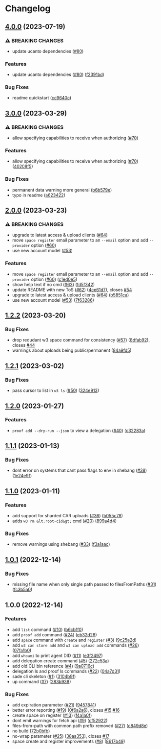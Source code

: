 # Changelog

## [4.0.0](https://github.com/web3-storage/w3cli/compare/v3.0.0...v4.0.0) (2023-07-19)


### ⚠ BREAKING CHANGES

* update ucanto dependencies ([#80](https://github.com/web3-storage/w3cli/issues/80))

### Features

* update ucanto dependencies ([#80](https://github.com/web3-storage/w3cli/issues/80)) ([f2391bd](https://github.com/web3-storage/w3cli/commit/f2391bdf578c1dbe03a50d67b9f350653055fe83))


### Bug Fixes

* readme quickstart ([cc9640c](https://github.com/web3-storage/w3cli/commit/cc9640cda18da7d496f3c60521ae42e47e4ccb4f))

## [3.0.0](https://github.com/web3-storage/w3cli/compare/v2.0.0...v3.0.0) (2023-03-29)


### ⚠ BREAKING CHANGES

* allow specifying capabilities to receive when authorizing ([#70](https://github.com/web3-storage/w3cli/issues/70))

### Features

* allow specifying capabilities to receive when authorizing ([#70](https://github.com/web3-storage/w3cli/issues/70)) ([40208f5](https://github.com/web3-storage/w3cli/commit/40208f5df9d58b8c6cd30810e22d1b039a2488bf))


### Bug Fixes

* permanent data warning more general ([b6b579e](https://github.com/web3-storage/w3cli/commit/b6b579e2832c481c97423a1e6408ab6e740b17e8))
* typo in readme ([a623422](https://github.com/web3-storage/w3cli/commit/a623422a903e44987aed073e8c639258647fac77))

## [2.0.0](https://github.com/web3-storage/w3cli/compare/v1.2.2...v2.0.0) (2023-03-23)


### ⚠ BREAKING CHANGES

* upgrade to latest access & upload clients ([#64](https://github.com/web3-storage/w3cli/issues/64))
* move `space register` email parameter to an `--email` option and add `--provider` option ([#60](https://github.com/web3-storage/w3cli/issues/60))
* use new account model ([#53](https://github.com/web3-storage/w3cli/issues/53))

### Features

* move `space register` email parameter to an `--email` option and add `--provider` option ([#60](https://github.com/web3-storage/w3cli/issues/60)) ([c1ed0e5](https://github.com/web3-storage/w3cli/commit/c1ed0e526947f0f9cae50c3974f7e8ec0408f8ec))
* show help text if no cmd ([#63](https://github.com/web3-storage/w3cli/issues/63)) ([fd5f342](https://github.com/web3-storage/w3cli/commit/fd5f342fae68a6d2f81591f1b0d61d3740c86650))
* update README with new ToS ([#62](https://github.com/web3-storage/w3cli/issues/62)) ([4ce61d7](https://github.com/web3-storage/w3cli/commit/4ce61d7657dc046004de006b5cabe3f534c58ee3)), closes [#54](https://github.com/web3-storage/w3cli/issues/54)
* upgrade to latest access & upload clients ([#64](https://github.com/web3-storage/w3cli/issues/64)) ([b5851ca](https://github.com/web3-storage/w3cli/commit/b5851ca51e69b9314ced8c962128a673628fcc25))
* use new account model ([#53](https://github.com/web3-storage/w3cli/issues/53)) ([7f63286](https://github.com/web3-storage/w3cli/commit/7f63286b4f4fa158b0211fc1763dba236a27369b))

## [1.2.2](https://github.com/web3-storage/w3cli/compare/v1.2.1...v1.2.2) (2023-03-20)


### Bug Fixes

* drop redudant w3 space command for consistency ([#57](https://github.com/web3-storage/w3cli/issues/57)) ([8dfab92](https://github.com/web3-storage/w3cli/commit/8dfab9272b83e175ff2e3016b0f166e5e59e08a7)), closes [#44](https://github.com/web3-storage/w3cli/issues/44)
* warnings about uploads being public/permanent ([84a9fd5](https://github.com/web3-storage/w3cli/commit/84a9fd56c287939c4127c9b8e03e2b661a751d79))

## [1.2.1](https://github.com/web3-storage/w3cli/compare/v1.2.0...v1.2.1) (2023-03-02)


### Bug Fixes

* pass cursor to list in `w3 ls` ([#50](https://github.com/web3-storage/w3cli/issues/50)) ([324e913](https://github.com/web3-storage/w3cli/commit/324e913bd44f92a79225e4cf24fe3708ff105dbf))

## [1.2.0](https://github.com/web3-storage/w3cli/compare/v1.1.1...v1.2.0) (2023-01-27)


### Features

* `proof add --dry-run --json` to view a delegation ([#40](https://github.com/web3-storage/w3cli/issues/40)) ([c32283a](https://github.com/web3-storage/w3cli/commit/c32283afa4e77895b35ea2055b1a9edf264bd360))

## [1.1.1](https://github.com/web3-storage/w3cli/compare/v1.1.0...v1.1.1) (2023-01-13)


### Bug Fixes

* dont error on systems that cant pass flags to env in shebang ([#38](https://github.com/web3-storage/w3cli/issues/38)) ([1e24e9f](https://github.com/web3-storage/w3cli/commit/1e24e9f581059c0d26d92a8882b0c37f997dc66b))

## [1.1.0](https://github.com/web3-storage/w3cli/compare/v1.0.1...v1.1.0) (2023-01-11)


### Features

* add support for sharded CAR uploads ([#36](https://github.com/web3-storage/w3cli/issues/36)) ([b055c78](https://github.com/web3-storage/w3cli/commit/b055c781e5a955249aaf8a4a07d094c3314a895b))
* adds `w3 rm &lt;root-cid&gt;` cmd ([#20](https://github.com/web3-storage/w3cli/issues/20)) ([899a4d4](https://github.com/web3-storage/w3cli/commit/899a4d4b5b427e1d1814ce2a7702faa6bb916177))


### Bug Fixes

* remove warnings using shebang ([#33](https://github.com/web3-storage/w3cli/issues/33)) ([f3a1aac](https://github.com/web3-storage/w3cli/commit/f3a1aac15eb88cd1096c45d83104fe8b75534c66))

## [1.0.1](https://github.com/web3-storage/w3cli/compare/v1.0.0...v1.0.1) (2022-12-14)


### Bug Fixes

* missing file name when only single path passed to filesFromPaths ([#31](https://github.com/web3-storage/w3cli/issues/31)) ([fc3b5a0](https://github.com/web3-storage/w3cli/commit/fc3b5a0b22b275a3ecd5e680d69dafed099b82fd))

## 1.0.0 (2022-12-14)


### Features

* add `list` command ([#10](https://github.com/web3-storage/w3cli/issues/10)) ([b6cb1f0](https://github.com/web3-storage/w3cli/commit/b6cb1f0be92071622ab413dc3b9a8fb9b7cffc5a))
* add `proof add` command ([#24](https://github.com/web3-storage/w3cli/issues/24)) ([eb32d28](https://github.com/web3-storage/w3cli/commit/eb32d2834b716a352c2e9de7813c69c004b20066))
* add `space` command with `create` and `register` ([#3](https://github.com/web3-storage/w3cli/issues/3)) ([9c25a2d](https://github.com/web3-storage/w3cli/commit/9c25a2dba25f8c2dfafbf18df3f1a733580d9488))
* add `w3 can store add` and `w3 can upload add` commands ([#26](https://github.com/web3-storage/w3cli/issues/26)) ([07fa1b0](https://github.com/web3-storage/w3cli/commit/07fa1b0b1b1500dfebddb8a855807bd45843dba6))
* add `whoami` to print agent DID ([#11](https://github.com/web3-storage/w3cli/issues/11)) ([e3f2497](https://github.com/web3-storage/w3cli/commit/e3f2497514c79c0d1018d92f0ae254d8f2c8ac1e))
* add delegation create command ([#5](https://github.com/web3-storage/w3cli/issues/5)) ([272c53a](https://github.com/web3-storage/w3cli/commit/272c53ab15766c7728b2ec9b8a54fe05b2ad876c))
* add old CLI bin reference ([#4](https://github.com/web3-storage/w3cli/issues/4)) ([9a0716c](https://github.com/web3-storage/w3cli/commit/9a0716c9b33a7c14a5b597287e9fd777bd0474f2))
* delegation ls and proof ls commands ([#22](https://github.com/web3-storage/w3cli/issues/22)) ([04a7d31](https://github.com/web3-storage/w3cli/commit/04a7d31111213a64c5a4a4b9133480c67efeef33))
* sade cli skeleton ([#1](https://github.com/web3-storage/w3cli/issues/1)) ([3104b9f](https://github.com/web3-storage/w3cli/commit/3104b9f70c38682544099f84e150953e2fc7d5b3))
* up command ([#7](https://github.com/web3-storage/w3cli/issues/7)) ([283b938](https://github.com/web3-storage/w3cli/commit/283b93835804b849299ec3c336207348cd305f6a))


### Bug Fixes

* add expiration parameter ([#21](https://github.com/web3-storage/w3cli/issues/21)) ([9457841](https://github.com/web3-storage/w3cli/commit/945784105d54f2b7d051f58dfead48b18a861999))
* better error reporting ([#19](https://github.com/web3-storage/w3cli/issues/19)) ([0f6a2a6](https://github.com/web3-storage/w3cli/commit/0f6a2a66897d2dd117841db59f21e040101b7fb4)), closes [#15](https://github.com/web3-storage/w3cli/issues/15) [#16](https://github.com/web3-storage/w3cli/issues/16)
* create space on register ([#13](https://github.com/web3-storage/w3cli/issues/13)) ([f4a1a0f](https://github.com/web3-storage/w3cli/commit/f4a1a0f996ec091dd514478fb12ed7d3d0aebaec))
* dont emit warnings for fetch api ([#9](https://github.com/web3-storage/w3cli/issues/9)) ([cf52922](https://github.com/web3-storage/w3cli/commit/cf52922157e5601d2dd61c9af29123d27b33bf51))
* files-from-path with common path prefix removed ([#27](https://github.com/web3-storage/w3cli/issues/27)) ([c849d8e](https://github.com/web3-storage/w3cli/commit/c849d8e2699ac32f4babc661a9b1a8267803cc54))
* no build ([72b0bfb](https://github.com/web3-storage/w3cli/commit/72b0bfb7e9ae531edde2629e2f6db9add8add317))
* no-wrap parameter ([#25](https://github.com/web3-storage/w3cli/issues/25)) ([38aa353](https://github.com/web3-storage/w3cli/commit/38aa3539b20c2a1cf309f223eda55c0a944efe07)), closes [#17](https://github.com/web3-storage/w3cli/issues/17)
* space create and register improvements ([#8](https://github.com/web3-storage/w3cli/issues/8)) ([8617b49](https://github.com/web3-storage/w3cli/commit/8617b49ea509e4fec493b77d9c91fc17126e02e3))
